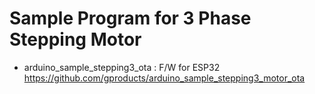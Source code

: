 # Sample Program for 3 Phase Stepping Motor

* arduino_sample_stepping3_ota : F/W for ESP32 https://github.com/gproducts/arduino_sample_stepping3_motor_ota